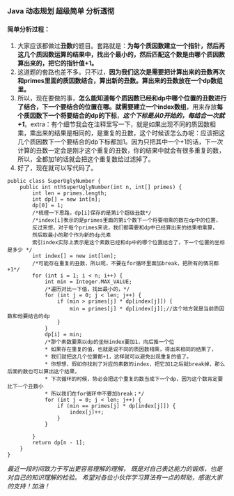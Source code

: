 ### Java 动态规划 超级简单 分析透彻
#### 简单分析过程：
1. 大家应该都做过**丑数**的题目。套路就是：**为每个质因数建立一个指针，然后再这几个质因数运算的结果中，找出个最小的，然后匹配这个数是由哪个质因数算出来的，把它的指针值+1。**
2. 这道题的套路也差不多。只不过，**因为我们这次是需要把计算出来的丑数再次和primes里面的质因数结合，算出新的丑数。算出来的丑数放在一个dp数组里。**
3. 所以，现在要做的事，**怎么能知道每个质因数已经和dp中哪个位置的丑数进行了结合，下一个要结合的位置在哪。**就需要建立一个**index数组**，用来存放**每个质因数下一个将要结合的dp的下标**，***这个下标是从0开始的，每结合一次就+1***。extra：有个细节我会在注释里写一下，就是如果出现不同的质因数相乘，乘出来的结果是相同的，是重复的丑数，这个时候该怎么办呢：应该把这几个质因数下一个要结合的dp下标都加1。因为只把其中一个+1的话，下一次计算的丑数一定会是刚才这个重复的丑数，你的结果中就会有很多重复的数，所以，全都加1的话就会把这个重复数给过滤掉了。
4. 好了，现在就可以写代码了。
```
public class SuperUglyNumber {
    public int nthSuperUglyNumber(int n, int[] primes) {
        int len = primes.length;
        int dp[] = new int[n];
        dp[0] = 1;
        /*梳理一下思路，dp[i]保存的是第i个超级丑数*/
        /*index[i]表示的是primes里面的第i个数下一个将要相乘的数在dp中的位置，
        反过来想，对于每个primes来说，我们都需要和dp中已经算出来的结果相乘算，
        然后取最小的那个作为新的dp元素
        索引index实际上表示是这个素数已经和dp中的哪个位置结合了，下一个位置的坐标是多少 */
        int index[] = new int[len];
        /*可能存在重复的丑数，所以呢，不要在for循环里面加break，把所有的情况都+1*/
        for (int i = 1; i < n; i++) {
            int min = Integer.MAX_VALUE;
            /*遍历对比一下值，找出最小的，*/
            for (int j = 0; j < len; j++) {
                if (min > primes[j] * dp[index[j]]) {
                    min = primes[j] * dp[index[j]];//这个地方就是当前质因数和他要结合的dp
                }
            }
            dp[i] = min;
            /*那个素数要乘以dp的坐标index要加1，向后推一个位
            * 如果存在重复的值，也就是说不同的质因数相乘，得出来相同的结果了，
            * 我们就把这几个位置都+1，这样就可以避免出现重复的值了。
            * 你想想，假如你找到了对应的素数的index，把它加1之后就break掉，那么后面的数也可以算出这个结果，
            * 下次循环的时候，势必会把这个重复的数当成下一个dp，因为这个数肯定要比下一个丑数小
            * 所以我们在for循环中不要加break；*/
            for (int j = 0; j < len; j++) {
                if (min == primes[j] * dp[index[j]]) {
                    index[j]++;
                }
            }

        }
        return dp[n - 1];
    }
}
```
*最近一段时间致力于写出更容易理解的理解，*
*既是对自己表达能力的锻炼，也是对自己的知识理解的检验。*
*希望对各位小伙伴学习算法有一点的帮助，感谢大家的支持！加油！*
